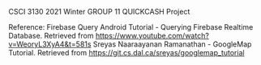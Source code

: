 CSCI 3130 2021 Winter GROUP 11 
QUICKCASH Project

Reference:
Firebase Query Android Tutorial - Querying Firebase Realtime Database. Retrieved from https://www.youtube.com/watch?v=WeoryL3XyA4&t=581s
Sreyas Naaraayanan Ramanathan - GoogleMap Tutorial. Retrieved from https://git.cs.dal.ca/sreyas/googlemap_tutorial
